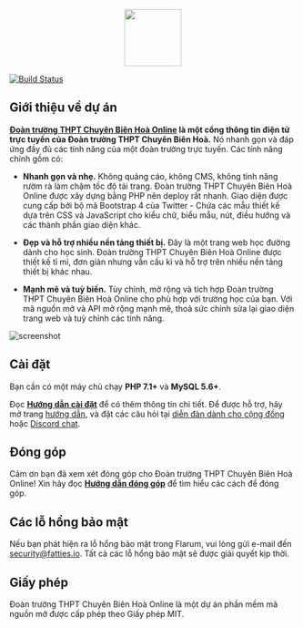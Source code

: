 <p align="center"><img src="https://raw.githubusercontent.com/FattiesSoftware/doantruong-cbh-final/master/60namcbh.png" height="100" width="100"></p>

<p align="center">

<a href="https://app.buddy.works/duongtunganh2111/doantruong-cbh-beta-final/pipelines/pipeline/246032"><img src="https://app.buddy.works/duongtunganh2111/doantruong-cbh-beta-final/pipelines/pipeline/246032/badge.svg?token=2e0813dbe17bf3d9cb39c14bd1503a57a10e9f2bc5a6049c70bfd9e5cbb67072" alt="Build Status"></a>
</p>



## Giới thiệu về dự án

**[Đoàn trường THPT Chuyên Biên Hoà Online](https://youth.cbh.edu.vn/) là một cổng thông tin điện tử trực tuyến của Đoàn trường THPT Chuyên Biên Hoà.** Nó nhanh gọn và đáp ứng đầy đủ các tính năng của một đoàn trường trực tuyến. Các tính năng chính gồm có:

* **Nhanh gọn và nhẹ.** Không quảng cáo, không CMS, không tính năng rườm rà làm chậm tốc độ tải trang. Đoàn trường THPT Chuyên Biên Hoà Online được xây dựng bằng PHP nên deploy rất nhanh. Giao diện được cung cấp bởi bộ mã Bootstrap 4 của Twitter - Chứa các mẫu thiết kế dựa trên CSS và JavaScript cho kiểu chữ, biểu mẫu, nút, điều hướng và các thành phần giao diện khác.

* **Đẹp và hỗ trợ nhiều nền tảng thiết bị.** Đây là một trang web học đường dành cho học sinh. Đoàn trường THPT Chuyên Biên Hoà Online được thiết kế tỉ mỉ, đơn giản nhưng vẫn cầu kì và hỗ trợ trên nhiều nền tảng thiết bị khác nhau.

* **Mạnh mẽ và tuỳ biến.** Tùy chỉnh, mở rộng và tích hợp Đoàn trường THPT Chuyên Biên Hoà Online cho phù hợp với trường học của bạn. Với mã nguồn mở và API mở rộng mạnh mẽ, thoả sức chỉnh sửa lại giao diện trang web và tuỳ chỉnh các tính năng.

![screenshot](https://raw.githubusercontent.com/FattiesSoftware/doantruong-cbh-final/master/doantruong.png)

## Cài đặt

Bạn cần có một máy chủ chạy **PHP 7.1+** và **MySQL 5.6+**.

Đọc **[Hướng dẫn cài đặt](https://youth.fatties.io/docs/install.html)** để có thêm thông tin chi tiết. Để được hỗ trợ, hãy mở trang [hướng dẫn](https://youth.fatties.io/docs/), và đặt các câu hỏi tại [diễn đàn dành cho cộng đồng](https://discuss.fatties.io/) hoặc [Discord chat](https://fatties.io/discord/).

## Đóng góp

Cảm ơn bạn đã xem xét đóng góp cho Đoàn trường THPT Chuyên Biên Hoà Online! Xin hãy đọc **[Hướng dẫn đóng góp](https://youth.fatties.io/docs/contributing.html)** để tìm hiểu các cách để đóng góp.

## Các lỗ hổng bảo mật

Nếu bạn phát hiện ra lỗ hổng bảo mật trong Flarum, vui lòng gửi e-mail đến [security@fatties.io](mailto:security@fatties.io). Tất cả các lỗ hổng bảo mật sẽ được giải quyết kịp thời.

## Giấy phép

Đoàn trường THPT Chuyên Biên Hoà Online là một dự án phần mềm mã nguồn mở được cấp phép theo Giấy phép MIT.
